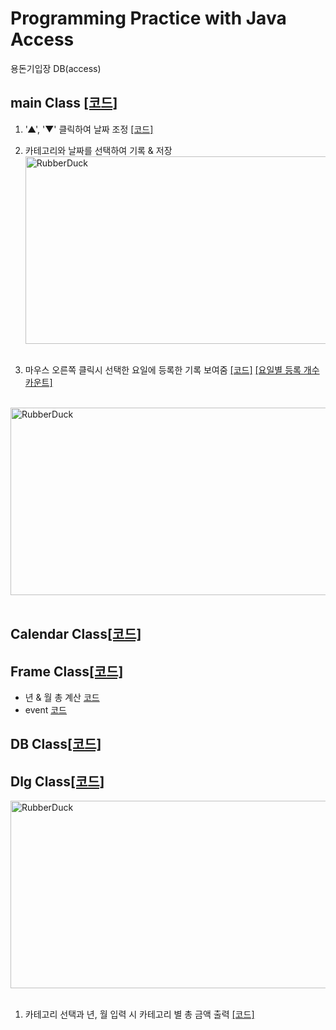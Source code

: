 # Programming Practice with Java Access

용돈기입장 DB(access) 

## main Class [[코드]](https://github.com/malvr00/java-financial_ledger/blob/main/FinancialLedger/src/financialLedger/FinancialLedgerMain.java)
1. '▲', '▼' 클릭하여 날짜 조정  [[코드]](https://github.com/malvr00/java-financial_ledger/blob/main/FinancialLedger/src/financialLedger/FinancialLedger_Frame.java#L291-L338)
2. 카테고리와 날짜를 선택하여 기록 & 저장<br/>
   <img src="https://user-images.githubusercontent.com/77275513/131303653-701ee612-133f-469a-bfce-8b6b0a68b5b5.PNG" width="600px" height="300px" title="100px" alt="RubberDuck"></img><br/><br/>
   
1. 마우스 오른쪽 클릭시 선택한 요일에 등록한 기록 보여줌 [[코드]](https://github.com/malvr00/java-financial_ledger/blob/main/FinancialLedger/src/financialLedger/FinancialLedger_Frame.java#L163-L204) [[요일별 등록 개수 카운트]](https://github.com/malvr00/java-financial_ledger/blob/main/FinancialLedger/src/financialLedger/FinancialLedger_Frame.java#L213-L235)
<br/>
   <img src="https://user-images.githubusercontent.com/77275513/131304453-1e9652c3-73a9-4d7c-9b94-cc758c94ccc2.PNG" width="600px" height="300px" title="100px" alt="RubberDuck"></img><br/><br/>

## Calendar Class[[코드]](https://github.com/malvr00/java-financial_ledger/blob/main/FinancialLedger/src/financialLedger/CalendarClass.java)

## Frame Class[[코드]](https://github.com/malvr00/java-financial_ledger/blob/main/FinancialLedger/src/financialLedger/FinancialLedger_Frame.java)
* 년 & 월 총 계산 [코드](https://github.com/malvr00/java-financial_ledger/blob/main/FinancialLedger/src/financialLedger/FinancialLedger_Frame.java#L238-L274)
* event [코드](https://github.com/malvr00/java-financial_ledger/blob/e53313572634c188b96f03c0ae385dae35fd1106/FinancialLedger/src/financialLedger/FinancialLedger_Frame.java#L290-L391)

## DB Class[[코드]](https://github.com/malvr00/java-financial_ledger/blob/main/FinancialLedger/src/financialLedger/FinancialLedger_DAO.java)

## Dlg Class[[코드]](https://github.com/malvr00/java-financial_ledger/blob/main/FinancialLedger/src/financialLedger/DlgDetail.java)
   <img src="https://user-images.githubusercontent.com/77275513/131304812-729cbca2-7806-4891-9a1f-aa4c9e8937eb.PNG" width="600px" height="300px" title="100px" alt="RubberDuck"></img><br/><br/>
1. 카테고리 선택과 년, 월 입력 시 카테고리 별 총 금액 출력 [[코드]](https://github.com/malvr00/java-financial_ledger/blob/main/FinancialLedger/src/financialLedger/DlgDetail.java#L112-L156)
